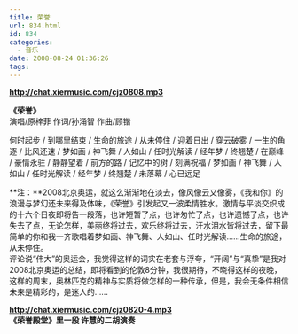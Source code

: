 ```yaml
---
title: 荣誉
url: 834.html
id: 834
categories:
  - 音乐
date: 2008-08-24 01:36:26
tags:
---
```


  
**http://chat.xiermusic.com/cjz0808.mp3**  
  

**《荣誉》**  
演唱/原梓菲 作词/孙涌智 作曲/顾锴

  
何时起步 / 到哪里结束 / 生命的旅途 / 从未停住 / 迎着日出 / 穿云破雾 / 一生的角逐 / 比风还速 / 梦如画 / 神飞舞 / 人如山 / 任时光解读 / 经年梦 / 终翘楚 / 在巅峰 / 豪情永驻 / 静静望着 / 前方的路 / 记忆中的树 / 刻满祝福 / 梦如画 / 神飞舞 / 人如山 / 任时光解读 / 经年梦 / 终翘楚 / 未落幕 / 心已远足  
  
**注：**2008北京奥运，就这么渐渐地在淡去，像风像云又像雾，《我和你》的浪漫与梦幻还未来得及体味，《荣誉》引发起又一波柔情胜水。激情与平淡交织成的十六个日夜即将告一段落，也许短暂了点，也许匆忙了点，也许遗憾了点，也许失去了点，无论怎样，美丽终将过去，欢乐终将过去，汗水泪水皆将过去，留下最简单的你和我一齐歌唱着梦如画、神飞舞、人如山、任时光解读……生命的旅途，从未停住。  
评论说“伟大”的奥运会，我觉得这样的词实在老套与浮夸，“开阔”与“真挚”是我对2008北京奥运的总结，即将看到的伦敦8分钟，我很期待，不晓得这样的夜晚，这样的周末，奥林匹克的精神与实质将做怎样的一种传承，但是，我会无条件相信未来是精彩的，是迷人的……  
  
  
**http://chat.xiermusic.com/cjz0820-4.mp3**  
**《荣誉殿堂》里一段 许慧的二胡演奏**